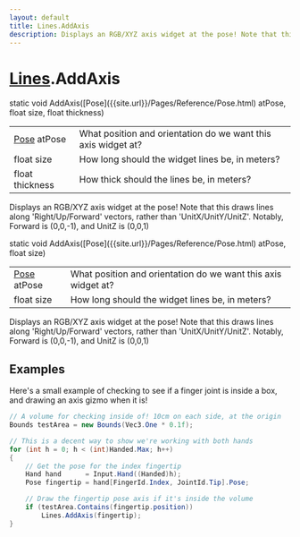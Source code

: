 ```yaml
---
layout: default
title: Lines.AddAxis
description: Displays an RGB/XYZ axis widget at the pose! Note that this draws lines along 'Right/Up/Forward' vectors, rather than 'UnitX/UnitY/UnitZ'. Notably, Forward is (0,0,-1), and UnitZ is (0,0,1)
---
```

# [Lines]({{site.url}}/Pages/Reference/Lines.html).AddAxis

<div class='signature' markdown='1'>
static void AddAxis([Pose]({{site.url}}/Pages/Reference/Pose.html) atPose, float size, float thickness)
</div>

|  |  |
|--|--|
|[Pose]({{site.url}}/Pages/Reference/Pose.html) atPose|What position and orientation do we want             this axis widget at?|
|float size|How long should the widget lines be, in             meters?|
|float thickness|How thick should the lines be, in             meters?|

Displays an RGB/XYZ axis widget at the pose! Note that
this draws lines along 'Right/Up/Forward' vectors, rather than
'UnitX/UnitY/UnitZ'. Notably, Forward is (0,0,-1), and UnitZ is
(0,0,1)
<div class='signature' markdown='1'>
static void AddAxis([Pose]({{site.url}}/Pages/Reference/Pose.html) atPose, float size)
</div>

|  |  |
|--|--|
|[Pose]({{site.url}}/Pages/Reference/Pose.html) atPose|What position and orientation do we want             this axis widget at?|
|float size|How long should the widget lines be, in             meters?|

Displays an RGB/XYZ axis widget at the pose! Note that
this draws lines along 'Right/Up/Forward' vectors, rather than
'UnitX/UnitY/UnitZ'. Notably, Forward is (0,0,-1), and UnitZ is
(0,0,1)




## Examples

Here's a small example of checking to see if a finger joint is inside
a box, and drawing an axis gizmo when it is!
```csharp
// A volume for checking inside of! 10cm on each side, at the origin
Bounds testArea = new Bounds(Vec3.One * 0.1f);

// This is a decent way to show we're working with both hands
for (int h = 0; h < (int)Handed.Max; h++)
{
	// Get the pose for the index fingertip
	Hand hand      = Input.Hand((Handed)h);
	Pose fingertip = hand[FingerId.Index, JointId.Tip].Pose;

	// Draw the fingertip pose axis if it's inside the volume
	if (testArea.Contains(fingertip.position))
		Lines.AddAxis(fingertip);
}
```

